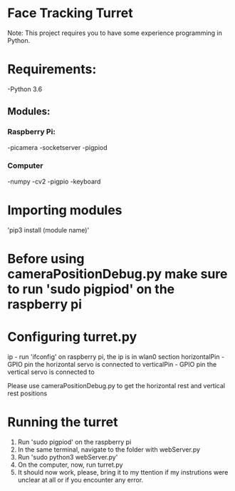 # Face Tracking Turret

Note: This project requires you to have some experience programming in Python.

# Requirements:
-Python 3.6

## Modules:

### Raspberry Pi:
-picamera
-socketserver
-pigpiod

### Computer
-numpy
-cv2
-pigpio
-keyboard

# Importing modules
'pip3 install (module name)'

# Before using cameraPositionDebug.py make sure to run 'sudo pigpiod' on the raspberry pi

# Configuring turret.py
ip - run 'ifconfig' on raspberry pi, the ip is in wlan0 section
horizontalPin - GPIO pin the horizontal servo is connected to
verticalPin - GPIO pin the vertical servo is connected to

Please use cameraPositionDebug.py to get the horizontal rest and vertical rest positions

# Running the turret
1. Run 'sudo pigpiod' on the raspberry pi
2. In the same terminal, navigate to the folder with webServer.py
3. Run 'sudo python3 webServer.py'
4. On the computer, now, run turret.py
5. It should now work, please, bring it to my ttention if my instrutions were unclear at all or if you encounter any error.